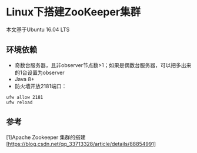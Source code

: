 # Linux下搭建ZooKeeper集群
本文基于Ubuntu 16.04 LTS

## 环境依赖
- 奇数台服务器，且非observer节点数>1；如果是偶数台服务器，可以把多出来的1台设置为observer
- Java 8+
- 防火墙开放2181端口：
```shell
ufw allow 2181
ufw reload
```




## 参考
[1]Apache Zookeeper 集群的搭建[https://blog.csdn.net/qq_33713328/article/details/88854991]